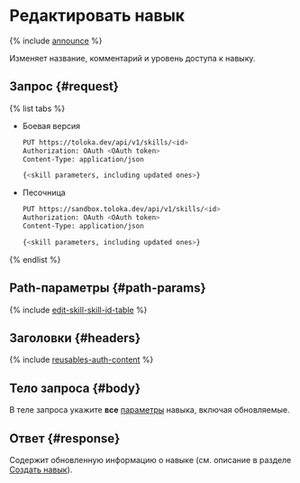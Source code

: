 # Редактировать навык

{% include [announce](../_includes/announce.md) %}

Изменяет название, комментарий и уровень доступа к навыку.

## Запрос {#request}

{% list tabs %}

- Боевая версия

    ```bash
    PUT https://toloka.dev/api/v1/skills/<id>
    Authorization: OAuth <OAuth token>
    Content-Type: application/json

    {<skill parameters, including updated ones>}
    ```

- Песочница

    ```bash
    PUT https://sandbox.toloka.dev/api/v1/skills/<id>
    Authorization: OAuth <OAuth token>
    Content-Type: application/json

    {<skill parameters, including updated ones>}
    ```

{% endlist %}

## Path-параметры {#path-params}

{% include [edit-skill-skill-id-table](../_includes/concepts/edit-skill/id-edit-skill/skill-id-table.md) %}

## Заголовки {#headers}

{% include [reusables-auth-content](../_includes/reusables/id-reusables/auth-content.md) %}

## Тело запроса {#body}

В теле запроса укажите **все** [параметры](create-skill.md#body) навыка, включая обновляемые.

## Ответ {#response}

Содержит обновленную информацию о навыке (см. описание в разделе [Создать навык](create-skill.md#response)).